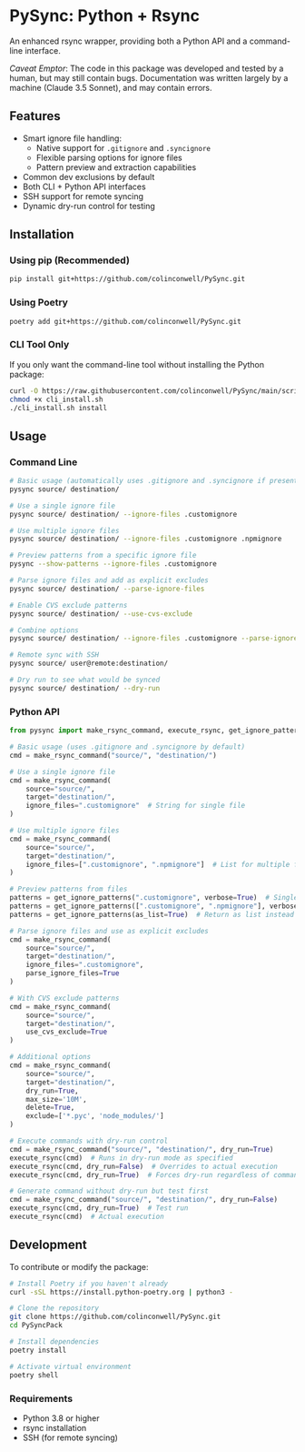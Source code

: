 # PySync: Python + Rsync

An enhanced rsync wrapper, providing both a Python API and a command-line interface.

*Caveat Emptor*: The code in this package was developed and tested by a human, but may still contain bugs. Documentation was written largely by a machine (Claude 3.5 Sonnet), and may contain errors.

## Features

- Smart ignore file handling:
  - Native support for `.gitignore` and `.syncignore`
  - Flexible parsing options for ignore files
  - Pattern preview and extraction capabilities
- Common dev exclusions by default
- Both CLI + Python API interfaces
- SSH support for remote syncing
- Dynamic dry-run control for testing

## Installation

### Using pip (Recommended)

```bash
pip install git+https://github.com/colinconwell/PySync.git
```

### Using Poetry

```bash
poetry add git+https://github.com/colinconwell/PySync.git
```

### CLI Tool Only

If you only want the command-line tool without installing the Python package:

```bash
curl -O https://raw.githubusercontent.com/colinconwell/PySync/main/scripts/cli_install.sh
chmod +x cli_install.sh
./cli_install.sh install
```

## Usage

### Command Line

```bash
# Basic usage (automatically uses .gitignore and .syncignore if present)
pysync source/ destination/

# Use a single ignore file
pysync source/ destination/ --ignore-files .customignore

# Use multiple ignore files
pysync source/ destination/ --ignore-files .customignore .npmignore

# Preview patterns from a specific ignore file
pysync --show-patterns --ignore-files .customignore

# Parse ignore files and add as explicit excludes
pysync source/ destination/ --parse-ignore-files

# Enable CVS exclude patterns
pysync source/ destination/ --use-cvs-exclude

# Combine options
pysync source/ destination/ --ignore-files .customignore --parse-ignore-files --use-cvs-exclude

# Remote sync with SSH
pysync source/ user@remote:destination/

# Dry run to see what would be synced
pysync source/ destination/ --dry-run
```

### Python API

```python
from pysync import make_rsync_command, execute_rsync, get_ignore_patterns

# Basic usage (uses .gitignore and .syncignore by default)
cmd = make_rsync_command("source/", "destination/")

# Use a single ignore file
cmd = make_rsync_command(
    source="source/",
    target="destination/",
    ignore_files=".customignore"  # String for single file
)

# Use multiple ignore files
cmd = make_rsync_command(
    source="source/",
    target="destination/",
    ignore_files=[".customignore", ".npmignore"]  # List for multiple files
)

# Preview patterns from files
patterns = get_ignore_patterns(".customignore", verbose=True)  # Single file
patterns = get_ignore_patterns([".customignore", ".npmignore"], verbose=True)  # Multiple files
patterns = get_ignore_patterns(as_list=True)  # Return as list instead of set

# Parse ignore files and use as explicit excludes
cmd = make_rsync_command(
    source="source/",
    target="destination/",
    ignore_files=".customignore",
    parse_ignore_files=True
)

# With CVS exclude patterns
cmd = make_rsync_command(
    source="source/",
    target="destination/",
    use_cvs_exclude=True
)

# Additional options
cmd = make_rsync_command(
    source="source/",
    target="destination/",
    dry_run=True,
    max_size='10M',
    delete=True,
    exclude=['*.pyc', 'node_modules/']
)

# Execute commands with dry-run control
cmd = make_rsync_command("source/", "destination/", dry_run=True)
execute_rsync(cmd)  # Runs in dry-run mode as specified
execute_rsync(cmd, dry_run=False)  # Overrides to actual execution
execute_rsync(cmd, dry_run=True)  # Forces dry-run regardless of command setting

# Generate command without dry-run but test first
cmd = make_rsync_command("source/", "destination/", dry_run=False)
execute_rsync(cmd, dry_run=True)  # Test run
execute_rsync(cmd)  # Actual execution
```

## Development

To contribute or modify the package:

```bash
# Install Poetry if you haven't already
curl -sSL https://install.python-poetry.org | python3 -

# Clone the repository
git clone https://github.com/colinconwell/PySync.git
cd PySyncPack

# Install dependencies
poetry install

# Activate virtual environment
poetry shell
```

### Requirements

- Python 3.8 or higher
- rsync installation
- SSH (for remote syncing)
